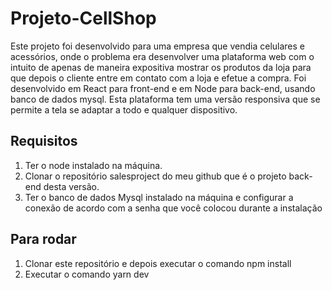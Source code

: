 # Projeto-CellShop
Este projeto foi desenvolvido para uma empresa que vendia celulares e acessórios, onde o problema era desenvolver 
uma plataforma web com o intuito de apenas de maneira expositiva mostrar os produtos da loja para que depois o cliente
entre em contato com a loja e efetue a compra. Foi desenvolvido em React para front-end e em Node para back-end, usando banco de dados mysql. Esta plataforma tem uma versão responsiva que se permite a tela se adaptar a todo e qualquer dispositivo.

## Requisitos
1. Ter o node instalado na máquina. 
2. Clonar o repositório salesproject do meu github que é o projeto back-end desta versão.
3. Ter o banco de dados Mysql instalado na máquina e configurar a conexão de acordo com a senha que você colocou durante a instalação


## Para rodar

1. Clonar este repositório e depois executar o comando npm install
2. Executar o comando yarn dev


